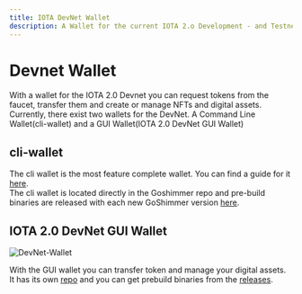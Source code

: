 ```yaml
---
title: IOTA DevNet Wallet
description: A Wallet for the current IOTA 2.o Development - and Testnet. Offers a lot of Functions that will become available in the IOTA 2.0 Mainnet. No real IOTA Tokens are used here.
---
```



# Devnet Wallet

With a wallet for the IOTA 2.0 Devnet you can request tokens from the faucet, transfer them and create or manage NFTs and digital assets.
Currently, there exist two wallets for the DevNet. A Command Line Wallet(cli-wallet) and a GUI Wallet(IOTA 2.0 DevNet GUI Wallet)


## cli-wallet

The cli wallet is the most feature complete wallet. You can find a guide for it [here](https://wiki.iota.org/goshimmer/tutorials/wallet-library).  
The cli wallet is located directly in the Goshimmer repo and pre-build binaries are released with each new GoShimmer version [here](https://github.com/iotaledger/goshimmer/releases).

## IOTA 2.0 DevNet GUI Wallet

![DevNet-Wallet](https://github.com/iotaledger/IOTA-2.0-DevNet-wallet/blob/master/images/devnet-wallet.png?raw=true)

With the GUI wallet you can transfer token and manage your digital assets. It has its own [repo](https://github.com/iotaledger/IOTA-2.0-DevNet-wallet) and you can get prebuild binaries from the [releases](https://github.com/iotaledger/IOTA-2.0-DevNet-wallet/releases).
